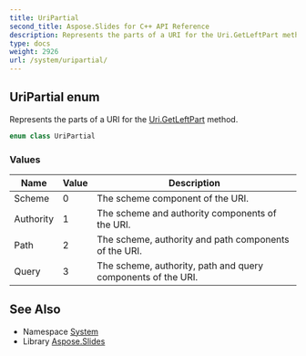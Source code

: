 ```yaml
---
title: UriPartial
second_title: Aspose.Slides for C++ API Reference
description: Represents the parts of a URI for the Uri.GetLeftPart method.
type: docs
weight: 2926
url: /system/uripartial/
---
```

## UriPartial enum


Represents the parts of a URI for the [Uri.GetLeftPart](../uri/getleftpart/) method.

```cpp
enum class UriPartial
```

### Values

| Name | Value | Description |
| --- | --- | --- |
| Scheme | 0 | The scheme component of the URI. |
| Authority | 1 | The scheme and authority components of the URI. |
| Path | 2 | The scheme, authority and path components of the URI. |
| Query | 3 | The scheme, authority, path and query components of the URI. |

## See Also

* Namespace [System](../)
* Library [Aspose.Slides](../../)